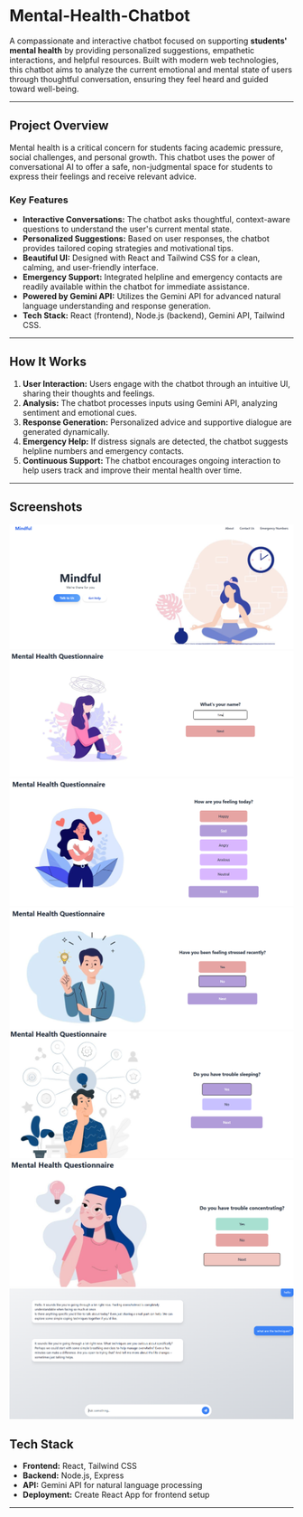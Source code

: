 # Mental-Health-Chatbot

A compassionate and interactive chatbot focused on supporting **students' mental health** by providing personalized suggestions, empathetic interactions, and helpful resources. Built with modern web technologies, this chatbot aims to analyze the current emotional and mental state of users through thoughtful conversation, ensuring they feel heard and guided toward well-being.

---

## Project Overview

Mental health is a critical concern for students facing academic pressure, social challenges, and personal growth. This chatbot uses the power of conversational AI to offer a safe, non-judgmental space for students to express their feelings and receive relevant advice.

### Key Features

- **Interactive Conversations:** The chatbot asks thoughtful, context-aware questions to understand the user's current mental state.
- **Personalized Suggestions:** Based on user responses, the chatbot provides tailored coping strategies and motivational tips.
- **Beautiful UI:** Designed with React and Tailwind CSS for a clean, calming, and user-friendly interface.
- **Emergency Support:** Integrated helpline and emergency contacts are readily available within the chatbot for immediate assistance.
- **Powered by Gemini API:** Utilizes the Gemini API for advanced natural language understanding and response generation.
- **Tech Stack:** React (frontend), Node.js (backend), Gemini API, Tailwind CSS.

---

## How It Works

1. **User Interaction:** Users engage with the chatbot through an intuitive UI, sharing their thoughts and feelings.
2. **Analysis:** The chatbot processes inputs using Gemini API, analyzing sentiment and emotional cues.
3. **Response Generation:** Personalized advice and supportive dialogue are generated dynamically.
4. **Emergency Help:** If distress signals are detected, the chatbot suggests helpline numbers and emergency contacts.
5. **Continuous Support:** The chatbot encourages ongoing interaction to help users track and improve their mental health over time.

---

## Screenshots

![Screenshot](./frontend/src/images/Screenshot%202025-06-09%20190724.png)  
![Screenshot](./frontend/src/images/Screenshot%202025-06-09%20190808.png)  
![Screenshot](./frontend/src/images/Screenshot%202025-06-09%20190837.png)  
![Screenshot](./frontend/src/images/Screenshot%202025-06-09%20190846.png)  
![Screenshot](./frontend/src/images/Screenshot%202025-06-09%20190854.png)  
![Screenshot](./frontend/src/images/Screenshot%202025-06-09%20190909.png)  
![Screenshot](./frontend/src/images/Screenshot%202025-06-09%20191527.png)

## Tech Stack

- **Frontend:** React, Tailwind CSS
- **Backend:** Node.js, Express
- **API:** Gemini API for natural language processing
- **Deployment:** Create React App for frontend setup

---

